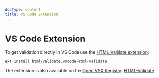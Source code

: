 ```yaml
---
docType: content
title: VS Code Extension
---
```


# VS Code Extension

To get validation directly in VS Code use the [HTML-Validate extension](https://marketplace.visualstudio.com/items?itemName=html-validate.vscode-html-validate):

    ext install html-validate.vscode-html-validate

The extension is also available on the [Open VSX Registry](https://open-vsx.org): [HTML-Validate](https://open-vsx.org/extension/html-validate/vscode-html-validate)
